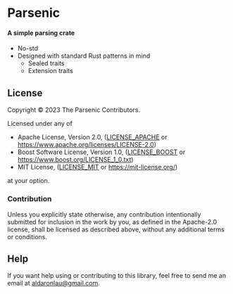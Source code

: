 # Parsenic

#### A simple parsing crate

 - No-std
 - Designed with standard Rust patterns in mind
   - Sealed traits
   - Extension traits

## License
Copyright © 2023 The Parsenic Contributors.

Licensed under any of
 - Apache License, Version 2.0, ([LICENSE\_APACHE] or
   <https://www.apache.org/licenses/LICENSE-2.0>)
 - Boost Software License, Version 1.0, ([LICENSE\_BOOST] or
   <https://www.boost.org/LICENSE_1_0.txt>)
 - MIT License, ([LICENSE\_MIT] or <https://mit-license.org/>)

at your option.

### Contribution
Unless you explicitly state otherwise, any contribution intentionally submitted
for inclusion in the work by you, as defined in the Apache-2.0 license, shall be
licensed as described above, without any additional terms or conditions.

## Help
If you want help using or contributing to this library, feel free to send me an
email at <aldaronlau@gmail.com>.

[LICENSE\_APACHE]: https://github.com/ardaku/parsenic/blob/stable/LICENSE_APACHE
[LICENSE\_BOOST]: https://github.com/ardaku/parsenic/blob/stable/LICENSE_BOOST
[LICENSE\_MIT]: https://github.com/ardaku/parsenic/blob/stable/LICENSE_MIT
